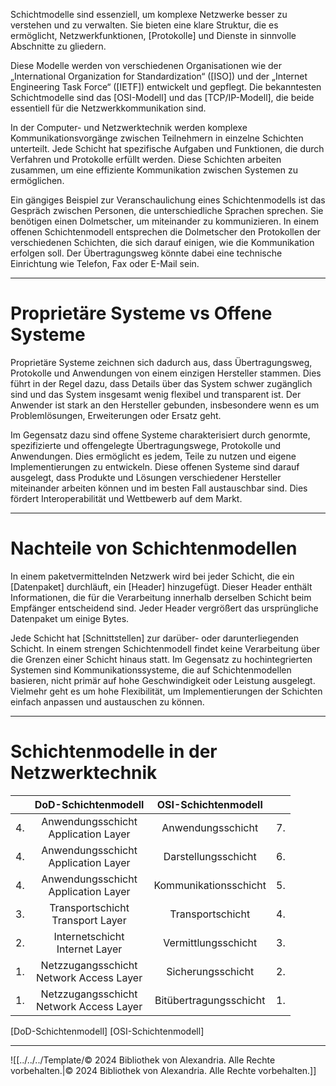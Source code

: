 Schichtmodelle sind essenziell, um komplexe Netzwerke besser zu verstehen und zu verwalten. Sie bieten eine klare Struktur, die es ermöglicht, Netzwerkfunktionen, [Protokolle] und Dienste in sinnvolle Abschnitte zu gliedern.

Diese Modelle werden von verschiedenen Organisationen wie der „International Organization for Standardization“ ([ISO]) und der „Internet Engineering Task Force“ ([IETF]) entwickelt und gepflegt. Die bekanntesten Schichtmodelle sind das [OSI-Modell] und das [TCP/IP-Modell], die beide essentiell für die Netzwerkkommunikation sind.

In der Computer- und Netzwerktechnik werden komplexe Kommunikationsvorgänge zwischen Teilnehmern in einzelne Schichten unterteilt. Jede Schicht hat spezifische Aufgaben und Funktionen, die durch Verfahren und Protokolle erfüllt werden. Diese Schichten arbeiten zusammen, um eine effiziente Kommunikation zwischen Systemen zu ermöglichen.

Ein gängiges Beispiel zur Veranschaulichung eines Schichtenmodells ist das Gespräch zwischen Personen, die unterschiedliche Sprachen sprechen. Sie benötigen einen Dolmetscher, um miteinander zu kommunizieren. In einem offenen Schichtenmodell entsprechen die Dolmetscher den Protokollen der verschiedenen Schichten, die sich darauf einigen, wie die Kommunikation erfolgen soll. Der Übertragungsweg könnte dabei eine technische Einrichtung wie Telefon, Fax oder E-Mail sein.

---

# Proprietäre Systeme vs Offene Systeme 

Proprietäre Systeme zeichnen sich dadurch aus, dass Übertragungsweg, Protokolle und Anwendungen von einem einzigen Hersteller stammen. Dies führt in der Regel dazu, dass Details über das System schwer zugänglich sind und das System insgesamt wenig flexibel und transparent ist. Der Anwender ist stark an den Hersteller gebunden, insbesondere wenn es um Problemlösungen, Erweiterungen oder Ersatz geht.

Im Gegensatz dazu sind offene Systeme charakterisiert durch genormte, spezifizierte und offengelegte Übertragungswege, Protokolle und Anwendungen. Dies ermöglicht es jedem, Teile zu nutzen und eigene Implementierungen zu entwickeln. Diese offenen Systeme sind darauf ausgelegt, dass Produkte und Lösungen verschiedener Hersteller miteinander arbeiten können und im besten Fall austauschbar sind. Dies fördert Interoperabilität und Wettbewerb auf dem Markt.

---

# Nachteile von Schichtenmodellen
In einem paketvermittelnden Netzwerk wird bei jeder Schicht, die ein [Datenpaket] durchläuft, ein [Header] hinzugefügt. Dieser Header enthält Informationen, die für die Verarbeitung innerhalb derselben Schicht beim Empfänger entscheidend sind. Jeder Header vergrößert das ursprüngliche Datenpaket um einige Bytes.

Jede Schicht hat [Schnittstellen] zur darüber- oder darunterliegenden Schicht. In einem strengen Schichtenmodell findet keine Verarbeitung über die Grenzen einer Schicht hinaus statt. Im Gegensatz zu hochintegrierten Systemen sind Kommunikationssysteme, die auf Schichtenmodellen basieren, nicht primär auf hohe Geschwindigkeit oder Leistung ausgelegt. Vielmehr geht es um hohe Flexibilität, um Implementierungen der Schichten einfach anpassen und austauschen zu können.

---

# Schichtenmodelle in der Netzwerktechnik

|     |             DoD-Schichtenmodell              |    OSI-Schichtenmodell    |     |
| :-: | :------------------------------------------: | :-----------------------: | :-: |
| 4.  |   Anwendungsschicht  <br>Application Layer   |     Anwendungsschicht     | 7.  |
| 4.  |   Anwendungsschicht  <br>Application Layer   |    Darstellungsschicht    | 6.  |
| 4.  |   Anwendungsschicht  <br>Application Layer   | Kommunikationsschicht<br> | 5.  |
| 3.  |    Transportschicht  <br>Transport Layer     |     Transportschicht      | 4.  |
| 2.  |     Internetschicht  <br>Internet Layer      |    Vermittlungsschicht    | 3.  |
| 1.  | Netzzugangsschicht  <br>Network Access Layer |     Sicherungsschicht     | 2.  |
| 1.  | Netzzugangsschicht  <br>Network Access Layer |  Bitübertragungsschicht   | 1.  |

[DoD-Schichtenmodell]
[OSI-Schichtenmodell]

---

![[../../../Template/© 2024 Bibliothek von Alexandria. Alle Rechte vorbehalten.|© 2024 Bibliothek von Alexandria. Alle Rechte vorbehalten.]]